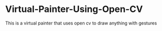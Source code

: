 # Virtual-Painter-Using-Open-CV
This is a virtual painter that uses open cv to draw anything with gestures
